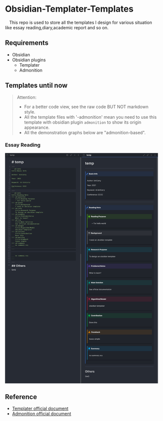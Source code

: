 # Obsidian-Templater-Templates
&emsp;This repo is used to store all the templates I design for various situation like essay reading,diary,academic report and so on.

## Requirements
- Obsidian
- Obsidian plugins
	- Templater
	- Admonition
	
## Templates until now
> Attention: 
> - For a better code view, see the raw code BUT NOT markdown style.
> - All the template files with '-admonition' mean you need to use this template with obsidian plugin `admonition` to show its origin appearance.
> - All the demonstration graphs below are "admonition-based".

### Essay Reading
![Demonstration of Essay Reading template](./essay-reading/demonstration.png)

## Reference
- [Templater official document](https://silentvoid13.github.io/Templater/)
- [Admonition official document](https://squidfunk.github.io/mkdocs-material/)